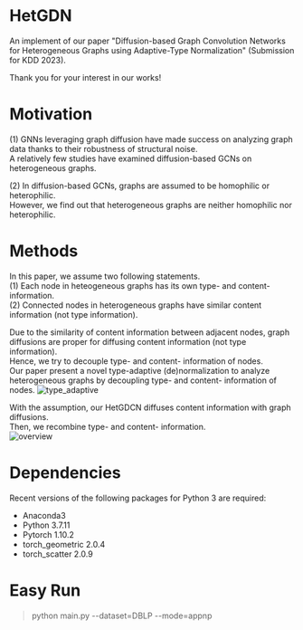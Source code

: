 # HetGDN
An implement of our paper "Diffusion-based Graph Convolution Networks for Heterogeneous Graphs using Adaptive-Type Normalization" (Submission for KDD 2023).

Thank you for your interest in our works!  

# Motivation
(1) GNNs leveraging graph diffusion have made success on analyzing graph data thanks to their robustness of structural noise.  
    A relatively few studies have examined diffusion-based GCNs on heterogeneous graphs.  
    
      
(2) In diffusion-based GCNs, graphs are assumed to be homophilic or heterophilic.  
    However, we find out that heterogeneous graphs are neither homophilic nor heterophilic.   

# Methods
In this paper, we assume two following statements.  
(1) Each node in heteogeneous graphs has its own type- and content- information.  
(2) Connected nodes in heterogeneous graphs have similar content information (not type information).  

Due to the similarity of content information between adjacent nodes, graph diffusions are proper for diffusing content information (not type information).  
Hence, we try to decouple type- and content- information of nodes.  
Our paper present a novel type-adaptive (de)normalization to analyze heterogeneous graphs by decoupling type- and content- information of nodes. 
![type_adaptive](https://user-images.githubusercontent.com/37531907/197388411-d38899a9-9571-4c73-bb49-bf8c909ae32e.PNG)

With the assumption, our HetGDCN diffuses content information with graph diffusions.  
Then, we recombine type- and content- information.  
![overview](https://user-images.githubusercontent.com/37531907/197388403-df37803a-4f06-4c93-867a-7f1d4ec0a761.PNG)

# Dependencies
Recent versions of the following packages for Python 3 are required:

* Anaconda3
* Python 3.7.11  
* Pytorch 1.10.2  
* torch_geometric 2.0.4  
* torch_scatter 2.0.9  

# Easy Run
> python main.py --dataset=DBLP --mode=appnp
